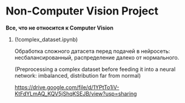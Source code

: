 # Non-Computer Vision Project

<b>Все, что не относится к Computer Vision</b>

1. (!complex_dataset.ipynb)

   Обработка сложного датасета перед подачей в нейросеть: несбалансированный, распределение далеко от нормального.

   (Preprocessing a complex dataset before feeding it into a neural network: imbalanced, distribution far from normal)
   
   https://drive.google.com/file/d/1YPtTo1iV-KtFdYLmAQ_KQV5jShqKSEJB/view?usp=sharing
